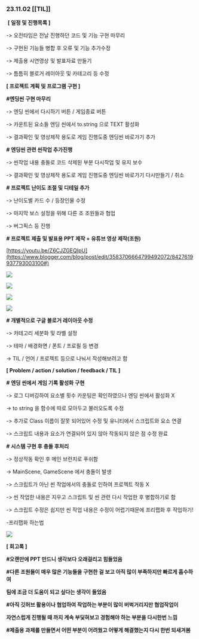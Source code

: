 ### 23.11.02 [[TIL]]

 **[ 일정 및 진행목록 ]**

-> 오전타임은 전날 진행하던 코드 및 기능 구현 마무리

-> 구현된 기능들 병합 후 오류 및 기능 추가수정 

-> 제출용 시연영상 및 발표자료 만들기

-> 틈틈히 블로거 레이아웃 및 카테고리 등 수정

  

****[ 프로젝트 계획 및 프로그램 구현 ]****

**#엔딩씬 구현 마무리**

-> 엔딩 씬에서 다시하기 버튼 / 게임종료 버튼 

-> 카운트된 요소들 엔딩 씬에서 to.string 으로 TEXT 활성화

-> 결과확인 및 영상제작 용도로 게임 진행도중 엔딩씬 바로가기 추가

  

**# 엔딩씬 관련 씬작업 추가진행**

-> 씬작업 내용 충돌로 코드 삭제된 부분 다시작업 및 유지 보수

-> 결과확인 및 영상제작 용도로 게임 진행도중 엔딩씬 바로가기 다시만들기 / 취소

  

**# 프로젝트 난이도 조절 및 디테일 추가**

-> 난이도별 카드 수 / 등장인물 수정

-> 마지막 보스 설정을 위해 다른 조 조원들과 협업

-> 버그픽스 등 진행

  

**# 프로젝트 제출 및 발표용 PPT 제작 + 유튜브 영상 제작(조원)**

[https://youtu.be/Z6CJZGEQIpU](https://www.blogger.com/blog/post/edit/3583706664799492072/8427619937793003100#)

[![](https://blogger.googleusercontent.com/img/b/R29vZ2xl/AVvXsEhRjOuagE1Q-OPwRpFfY29hYluwR8XH0OudgNOnJBSn5LFR_2cgbZ3IdQhR_K_C1kwOJ8RkauEwCypobpWpde3k1kVUa6A1N61yNjFBIC4guqRpyBQOsa339awhDrj3IgimjBa3fV-d_LjEfjsl_mSyG-S_8Q8gxLj3gNjDF74VfalsccVVuWm3IltsbHil/s320/001.jpg)](https://www.blogger.com/blog/post/edit/3583706664799492072/8427619937793003100#)

  

[![](https://blogger.googleusercontent.com/img/b/R29vZ2xl/AVvXsEj2Vqv6R9lsfhnS9zRl5suhi7rVZa5IE7aTlhULpMsb5z6Hss4wTfvO4FahzpNm4E7hMx8zou2wi3SED2qzxxNzyAbi6QyP3Hc0tJTvYKwjrMHobIXICBvaCbs30kC_RzOGoTmUgCk81xfgSjwCgHUAsxfiJerS6D-czPXpigouja1IFR1pNa63C0w_m3h5/s320/003.jpg)](https://www.blogger.com/blog/post/edit/3583706664799492072/8427619937793003100#)

  

[![](https://blogger.googleusercontent.com/img/b/R29vZ2xl/AVvXsEhhg4USrlvdjQ6-UqBTDc1vh6pEAfTs1z8XB7cpqI0c6CgtOR57l-QbVoUFKPbci35Kg1NOYOmDI3iddFh66qPwAa7Xej55eeeajzfNM5DhbHiq0x5cHIJy761Pqr5UqYlACavdKJ8emIZA2du_gvLVp2t5G8FAr0alr9lc9DmKsD8SgWeGJ4M6X0sRuZ4t/s320/004.jpg)](https://www.blogger.com/blog/post/edit/3583706664799492072/8427619937793003100#)

  

[![](https://blogger.googleusercontent.com/img/b/R29vZ2xl/AVvXsEgNt5S7SfU-i-SMemGuzMp1klS_LPb8pHGQu-3Jg7AkBpKBALGArXjr95y8g2IfjJhf3hiamC8y0JpwSha0AgPHaKmwvKx0WCk4iv_HKjlmBypy5M7UrK9ecfhFDRK_manT6ogdO3buEL8_6OgqH1fkPwjI2aj76_UnM4MenaK4YNmqvcEhUIrZL3IzkrZT/s320/007.jpg)](https://www.blogger.com/blog/post/edit/3583706664799492072/8427619937793003100#)

  

**# 개별적으로 구글 블로거 레이아웃 수정**

-> 카테고리 세분화 및 라벨 설정

-> 테마 / 배경화면 / 폰트 / 프로필 등 변경

-> TIL / 언어 / 프로젝트 등으로 나눠서 작성해보려고 함

  

****[ Problem / action / solution / feedback / TIL ]****

**# 엔딩 씬에서 게임 기록 활성화 구현**

-> 로그 디버깅하여 요소별 횟수 카운팅은 확인하였으나 엔딩 씬에서 활성화 X

-> to string 을 함수에 따로 모아두고 불러오도록 수정

-> 추가로 Class 이름이 잘못 되어있어 수정 및 유니티에서 스크립트와 요소 연결

-> 스크립트 내용과 요소가 연결되어 있지 않아 작동되지 않은 점 수정 완료

  

**# 시스템 구현 후 충돌 후처리**

-> 정상작동 확인 후 메인 브런치로 푸쉬함

-> MainScene, GameScene 에서 충돌이 발생

-> 스크립트가 아닌 씬 작업에서의 충돌로 인하여 프로젝트 작동 X

-> 씬 작업한 내용은 지우고 스크립트 및 씬 관련 다시 작업한 후 병합하기로 함

-> 스크립트 수정은 쉽지만 씬 작업 내용은 수정이 어렵기때문에 프리팹화 후 작업하기!

-프리팹화 하는법

[![](https://blogger.googleusercontent.com/img/b/R29vZ2xl/AVvXsEjBI-NBOTre5pp-Tcf4HVDDbswXzyeZueO-Dw6YuDU0vXZzh8KHddUymEFbOdsJ4s0pSDNkZZuyZbayWalSrVpDVAr8S_62SxQfJ6laFcdL6QpcTitS1tjHeVUqvm531MEAb1kX2l940qFLb3aPKI-dDxWsUCGhFes-zk5CjwfOUclLN7aljS0xCW0wahLK/s320/%EC%8A%A4%ED%81%AC%EB%A6%B0%EC%83%B7%202023-11-02%20110919.png)](https://www.blogger.com/blog/post/edit/3583706664799492072/8427619937793003100#)

****[ 회고록 ]****

****#오랜만에 PPT 만드니 생각보다 오래걸리고 힘들었음****

****#다른 조원들이 매우 많은 기능들을 구현한 걸 보고 아직 많이 부족하지만 빠르게 흡수하여****

**팀에 조금 더 도움이 되고 싶다는 생각이 들었음**

**#아직 깃허브 활용이나 협업하여 작업하는 부분이 많이 버벅거리지만 협업작업이** 

**자연스럽게 진행될 때 까지 계속 부딫혀보고 경험해야 하는 부분을 다시한번 느낌**

**#제출용 과제를 만들면서 어떤 부분이 어려웠고 어떻게 해결했는지 다시 한번 되새겨봄**